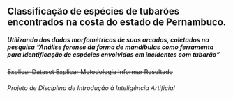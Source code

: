 

<h2>Classificação de espécies de tubarões encontrados na costa do estado de Pernambuco. </h2>
<h5>Utilizando dos dados morfométricos de suas arcadas, coletados na pesquisa “Análise forense da forma de mandíbulas como ferramenta para identificação de espécies envolvidas em incidentes com tubarão”</h5>


~~Explicar Dataset
Explicar Metodologia
Informar Resultado~~

<h6>Projeto de Disciplina de Introdução à Inteligência Artificial</h6>
